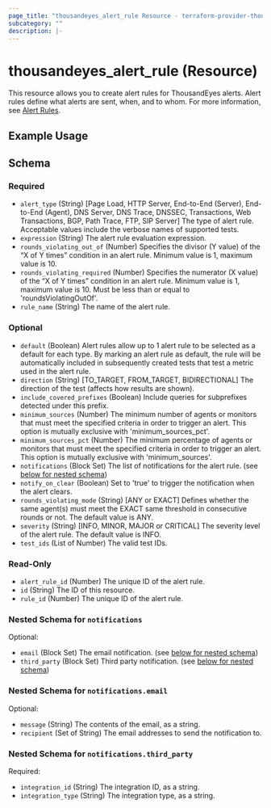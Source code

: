 ```yaml
---
page_title: "thousandeyes_alert_rule Resource - terraform-provider-thousandeyes"
subcategory: ""
description: |-
---
```


# thousandeyes_alert_rule (Resource)

This resource allows you to create alert rules for ThousandEyes alerts. Alert rules define what alerts are sent, when, and to whom. For more information, see [Alert Rules](https://docs.thousandeyes.com/product-documentation/alerts#rule-configuration).

## Example Usage

<!-- schema generated by tfplugindocs -->
## Schema

### Required

- `alert_type` (String) [Page Load, HTTP Server, End-to-End (Server), End-to-End (Agent), DNS Server, DNS Trace, DNSSEC, Transactions, Web Transactions, BGP, Path Trace, FTP, SIP Server] The type of alert rule. Acceptable values include the verbose names of supported tests.
- `expression` (String) The alert rule evaluation expression.
- `rounds_violating_out_of` (Number) Specifies the divisor (Y value) of the “X of Y times” condition in an alert rule.  Minimum value is 1, maximum value is 10.
- `rounds_violating_required` (Number) Specifies the numerator (X value) of the “X of Y times” condition in an alert rule.  Minimum value is 1, maximum value is 10. Must be less than or equal to 'roundsViolatingOutOf'.
- `rule_name` (String) The name of the alert rule.

### Optional

- `default` (Boolean) Alert rules allow up to 1 alert rule to be selected as a default for each type. By marking an alert rule as default, the rule will be automatically included in subsequently created tests that test a metric used in the alert rule.
- `direction` (String) [TO_TARGET, FROM_TARGET, BIDIRECTIONAL] The direction of the test (affects how results are shown).
- `include_covered_prefixes` (Boolean) Include queries for subprefixes detected under this prefix.
- `minimum_sources` (Number) The minimum number of agents or monitors that must meet the specified criteria in order to trigger an alert. This option is mutually exclusive with 'minimum_sources_pct'.
- `minimum_sources_pct` (Number) The minimum percentage of agents or monitors that must meet the specified criteria in order to trigger an alert. This option is mutually exclusive with 'minimum_sources'.
- `notifications` (Block Set) The list of notifications for the alert rule. (see [below for nested schema](#nestedblock--notifications))
- `notify_on_clear` (Boolean) Set to 'true' to trigger the notification when the alert clears.
- `rounds_violating_mode` (String) [ANY or EXACT] Defines whether the same agent(s) must meet the EXACT same threshold in consecutive rounds or not. The default value is ANY.
- `severity` (String) [INFO, MINOR, MAJOR or CRITICAL] The severity level of the alert rule. The default value is INFO.
- `test_ids` (List of Number) The valid test IDs.

### Read-Only

- `alert_rule_id` (Number) The unique ID of the alert rule.
- `id` (String) The ID of this resource.
- `rule_id` (Number) The unique ID of the alert rule.

<a id="nestedblock--notifications"></a>
### Nested Schema for `notifications`

Optional:

- `email` (Block Set) The email notification. (see [below for nested schema](#nestedblock--notifications--email))
- `third_party` (Block Set) Third party notification. (see [below for nested schema](#nestedblock--notifications--third_party))

<a id="nestedblock--notifications--email"></a>
### Nested Schema for `notifications.email`

Optional:

- `message` (String) The contents of the email, as a string.
- `recipient` (Set of String) The email addresses to send the notification to.


<a id="nestedblock--notifications--third_party"></a>
### Nested Schema for `notifications.third_party`

Required:

- `integration_id` (String) The integration ID, as a string.
- `integration_type` (String) The integration type, as a string.


